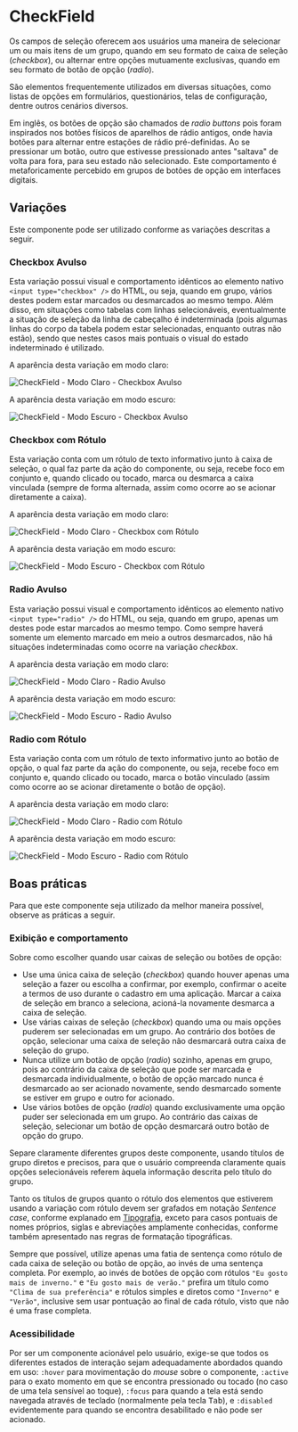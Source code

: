 # CheckField

Os campos de seleção oferecem aos usuários uma maneira de selecionar um ou mais itens de um grupo, quando em seu formato de caixa de seleção (_checkbox_), ou alternar entre opções mutuamente exclusivas, quando em seu formato de botão de opção (_radio_).

São elementos frequentemente utilizados em diversas situações, como listas de opções em formulários, questionários, telas de configuração, dentre outros cenários diversos.

<LinkToCpsElements name="checkbox" />

Em inglês, os botões de opção são chamados de _radio buttons_ pois foram inspirados nos botões físicos de aparelhos de rádio antigos, onde havia botões para alternar entre estações de rádio pré-definidas. Ao se pressionar um botão, outro que estivesse pressionado antes "saltava" de volta para fora, para seu estado não selecionado. Este comportamento é metaforicamente percebido em grupos de botões de opção em interfaces digitais.

<LinkToCpsElements name="radio" />

## Variações

Este componente pode ser utilizado conforme as variações descritas a seguir.

### Checkbox Avulso

Esta variação possui visual e comportamento idênticos ao elemento nativo `<input type="checkbox" />` do HTML, ou seja, quando em grupo, vários destes podem estar marcados ou desmarcados ao mesmo tempo. Além disso, em situações como tabelas com linhas selecionáveis, eventualmente a situação de seleção da linha de cabeçalho é indeterminada (pois algumas linhas do corpo da tabela podem estar selecionadas, enquanto outras não estão), sendo que nestes casos mais pontuais o visual do estado indeterminado é utilizado.

A aparência desta variação em modo claro:

![CheckField - Modo Claro - Checkbox Avulso](~@source/assets/images/component-checkfield-light-checkbox.png)

A aparência desta variação em modo escuro:

![CheckField - Modo Escuro - Checkbox Avulso](~@source/assets/images/component-checkfield-dark-checkbox.png)

### Checkbox com Rótulo

Esta variação conta com um rótulo de texto informativo junto à caixa de seleção, o qual faz parte da ação do componente, ou seja, recebe foco em conjunto e, quando clicado ou tocado, marca ou desmarca a caixa vinculada (sempre de forma alternada, assim como ocorre ao se acionar diretamente a caixa).

A aparência desta variação em modo claro:

![CheckField - Modo Claro - Checkbox com Rótulo](~@source/assets/images/component-checkfield-light-checkbox-label.png)

A aparência desta variação em modo escuro:

![CheckField - Modo Escuro - Checkbox com Rótulo](~@source/assets/images/component-checkfield-dark-checkbox-label.png)

### Radio Avulso

Esta variação possui visual e comportamento idênticos ao elemento nativo `<input type="radio" />` do HTML, ou seja, quando em grupo, apenas um destes pode estar marcados ao mesmo tempo. Como sempre haverá somente um elemento marcado em meio a outros desmarcados, não há situações indeterminadas como ocorre na variação _checkbox_.

A aparência desta variação em modo claro:

![CheckField - Modo Claro - Radio Avulso](~@source/assets/images/component-checkfield-light-radiobutton.png)

A aparência desta variação em modo escuro:

![CheckField - Modo Escuro - Radio Avulso](~@source/assets/images/component-checkfield-dark-radiobutton.png)

### Radio com Rótulo

Esta variação conta com um rótulo de texto informativo junto ao botão de opção, o qual faz parte da ação do componente, ou seja, recebe foco em conjunto e, quando clicado ou tocado, marca o botão vinculado (assim como ocorre ao se acionar diretamente o botão de opção).

A aparência desta variação em modo claro:

![CheckField - Modo Claro - Radio com Rótulo](~@source/assets/images/component-checkfield-light-radiobutton-label.png)

A aparência desta variação em modo escuro:

![CheckField - Modo Escuro - Radio com Rótulo](~@source/assets/images/component-checkfield-dark-radiobutton-label.png)

## Boas práticas

Para que este componente seja utilizado da melhor maneira possível, observe as práticas a seguir.

### Exibição e comportamento

Sobre como escolher quando usar caixas de seleção ou botões de opção:
- Use uma única caixa de seleção (_checkbox_) quando houver apenas uma seleção a fazer ou escolha a confirmar, por exemplo, confirmar o aceite a termos de uso durante o cadastro em uma aplicação. Marcar a caixa de seleção em branco a seleciona, acioná-la novamente desmarca a caixa de seleção.
- Use várias caixas de seleção (_checkbox_) quando uma ou mais opções puderem ser selecionadas em um grupo. Ao contrário dos botões de opção, selecionar uma caixa de seleção não desmarcará outra caixa de seleção do grupo.
- Nunca utilize um botão de opção (_radio_) sozinho, apenas em grupo, pois ao contrário da caixa de seleção que pode ser marcada e desmarcada individualmente, o botão de opção marcado nunca é desmarcado ao ser acionado novamente, sendo desmarcado somente se estiver em grupo e outro for acionado.
- Use vários botões de opção (_radio_) quando exclusivamente uma opção puder ser selecionada em um grupo. Ao contrário das caixas de seleção, selecionar um botão de opção desmarcará outro botão de opção do grupo.

Separe claramente diferentes grupos deste componente, usando títulos de grupo diretos e precisos, para que o usuário compreenda claramente quais opções selecionáveis referem àquela informação descrita pelo título do grupo.

Tanto os títulos de grupos quanto o rótulo dos elementos que estiverem usando a variação com rótulo devem ser grafados em notação _Sentence case_, conforme explanado em [Tipografia](../guia-visual/tipografia.md#regras-de-formatação), exceto para casos pontuais de nomes próprios, siglas e abreviações amplamente conhecidas, conforme também apresentado nas regras de formatação tipográficas.

Sempre que possível, utilize apenas uma fatia de sentença como rótulo de cada caixa de seleção ou botão de opção, ao invés de uma sentença completa. Por exemplo, ao invés de botões de opção com rótulos `"Eu gosto mais de inverno."` e `"Eu gosto mais de verão."` prefira um título como `"Clima de sua preferência"` e rótulos simples e diretos como `"Inverno"` e `"Verão"`, inclusive sem usar pontuação ao final de cada rótulo, visto que não é uma frase completa.

### Acessibilidade

Por ser um componente acionável pelo usuário, exige-se que todos os diferentes estados de interação sejam adequadamente abordados quando em uso: `:hover` para movimentação do _mouse_ sobre o componente, `:active` para o exato momento em que se encontra pressionado ou tocado (no caso de uma tela sensível ao toque), `:focus` para quando a tela está sendo navegada através de teclado (normalmente pela tecla <kbd>Tab</kbd>), e `:disabled` evidentemente para quando se encontra desabilitado e não pode ser acionado.
